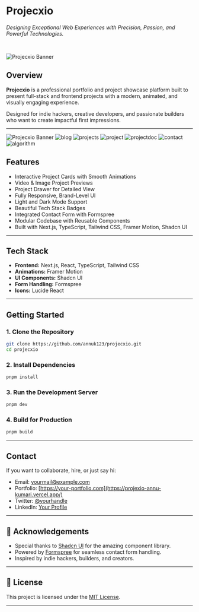 #  Projecxio

*Designing Exceptional Web Experiences with Precision, Passion, and Powerful Technologies.*

<br/>

![Projecxio Banner](/public/image.png)


## Overview

**Projecxio** is a professional portfolio and project showcase platform built to present full-stack and frontend projects with a modern, animated, and visually engaging experience.

Designed for indie hackers, creative developers, and passionate builders who want to create impactful first impressions.

---
![Projecxio Banner](/public/image.png)
![blog](/public/image1.png)
![projects](/public/image9.png)
![project](/public/image-1.png)
![projectdoc](/public/image-2.png)
![contact](/public/image-3.png)
![algorithm](/public/image-4.png)

##  Features

*  Interactive Project Cards with Smooth Animations
*  Video & Image Project Previews
*  Project Drawer for Detailed View
*  Fully Responsive, Brand-Level UI
*  Light and Dark Mode Support
*  Beautiful Tech Stack Badges
*  Integrated Contact Form with Formspree
*  Modular Codebase with Reusable Components
*  Built with Next.js, TypeScript, Tailwind CSS, Framer Motion, Shadcn UI

---

##  Tech Stack

* **Frontend:** Next.js, React, TypeScript, Tailwind CSS
* **Animations:** Framer Motion
* **UI Components:** Shadcn UI
* **Form Handling:** Formspree
* **Icons:** Lucide React

---

##  Getting Started

### 1. Clone the Repository

```bash
git clone https://github.com/annuk123/projecxio.git
cd projecxio
```

### 2. Install Dependencies

```bash
pnpm install
```

### 3. Run the Development Server

```bash
pnpm dev
```

### 4. Build for Production

```bash
pnpm build
```

---

##  Contact

If you want to collaborate, hire, or just say hi:

*  Email: [yourmail@example.com](mailto:anuk35168@gmail.com)
*  Portfolio: [https://your-portfolio.com](https://projexio-annu-kumari.vercel.app/)
*  Twitter: [@yourhandle](https://x.com/Annu66126617)
*  LinkedIn: [Your Profile](https://www.linkedin.com/in/annu-kumari-540337237/)

---

## 🙏 Acknowledgements

* Special thanks to [Shadcn UI](https://github.com/shadcn/ui) for the amazing component library.
* Powered by [Formspree](https://formspree.io/) for seamless contact form handling.
* Inspired by indie hackers, builders, and creators.

---

## 📃 License

This project is licensed under the [MIT License](LICENSE).

---
